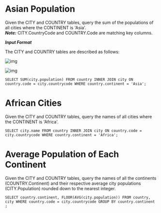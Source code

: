 # Asian Population  
  
Given the CITY and COUNTRY tables, query the sum of the populations of all cities where the CONTINENT is 'Asia'.  
***Note:*** CITY.CountryCode and COUNTRY.Code are matching key columns.  
  
***Input Format***  
  
The CITY and COUNTRY tables are described as follows:   
  
![img](https://s3.amazonaws.com/hr-challenge-images/8137/1449729804-f21d187d0f-CITY.jpg)  
  
![img](https://s3.amazonaws.com/hr-challenge-images/8342/1449769013-e54ce90480-Country.jpg)  
  
	SELECT SUM(city.population) FROM country INNER JOIN city ON country.code = city.countrycode WHERE country.continent = 'Asia';
  
  
  
# African Cities  
  
Given the CITY and COUNTRY tables, query the names of all cities where the CONTINENT is 'Africa'.   
  
	SELECT city.name FROM country INNER JOIN city ON country.code = city.countrycode WHERE country.continent = 'Africa';
  
  
  
# Average Population of Each Continent  
  
Given the CITY and COUNTRY tables, query the names of all the continents (COUNTRY.Continent) and their respective average city populations (CITY.Population) rounded down to the nearest integer.  
  
	SELECT country.continent, FLOOR(AVG(city.population)) FROM country, city WHERE country.code = city.countrycode GROUP BY country.continent ;